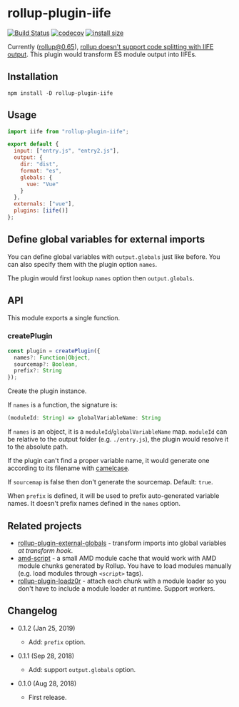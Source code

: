 rollup-plugin-iife
==================

[![Build Status](https://travis-ci.org/eight04/rollup-plugin-iife.svg?branch=master)](https://travis-ci.org/eight04/rollup-plugin-iife)
[![codecov](https://codecov.io/gh/eight04/rollup-plugin-iife/branch/master/graph/badge.svg)](https://codecov.io/gh/eight04/rollup-plugin-iife)
[![install size](https://packagephobia.now.sh/badge?p=rollup-plugin-iife)](https://packagephobia.now.sh/result?p=rollup-plugin-iife)

Currently (rollup@0.65), [rollup doesn't support code splitting with IIFE output](https://github.com/rollup/rollup/issues/2072). This plugin would transform ES module output into IIFEs.

Installation
------------

```
npm install -D rollup-plugin-iife
```

Usage
-----

```js
import iife from "rollup-plugin-iife";

export default {
  input: ["entry.js", "entry2.js"],
  output: {
    dir: "dist",
    format: "es",
    globals: {
      vue: "Vue"
    }
  },
  externals: ["vue"],
  plugins: [iife()]
};
```

Define global variables for external imports
--------------------------------------------

You can define global variables with `output.globals` just like before. You can also specify them with the plugin option `names`.

The plugin would first lookup `names` option then `output.globals`.

API
----

This module exports a single function.

### createPlugin

```js
const plugin = createPlugin({
  names?: Function|Object,
  sourcemap?: Boolean,
  prefix?: String
});
```

Create the plugin instance.

If `names` is a function, the signature is:

```js
(moduleId: String) => globalVariableName: String
```

If `names` is an object, it is a `moduleId`/`globalVariableName` map. `moduleId` can be relative to the output folder (e.g. `./entry.js`), the plugin would resolve it to the absolute path.

If the plugin can't find a proper variable name, it would generate one according to its filename with [camelcase](https://www.npmjs.com/package/camelcase).

If `sourcemap` is false then don't generate the sourcemap. Default: `true`.

When `prefix` is defined, it will be used to prefix auto-generated variable names. It doesn't prefix names defined in the `names` option.

Related projects
----------------

* [rollup-plugin-external-globals](https://www.npmjs.com/package/rollup-plugin-external-globals) - transform imports into global variables *at transform hook*.
* [amd-script](https://www.npmjs.com/package/amd-script) - a small AMD module cache that would work with AMD module chunks generated by Rollup. You have to load modules manually (e.g. load modules through `<script>` tags).
* [rollup-plugin-loadz0r](https://github.com/surma/rollup-plugin-loadz0r) - attach each chunk with a module loader so you don't have to include a module loader at runtime. Support workers.

Changelog
---------

* 0.1.2 (Jan 25, 2019)

  - Add: `prefix` option.

* 0.1.1 (Sep 28, 2018)

  - Add: support `output.globals` option.

* 0.1.0 (Aug 28, 2018)

  - First release.
